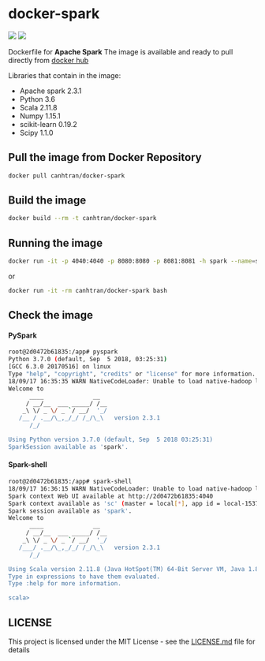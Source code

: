 # docker-spark

[![](https://images.microbadger.com/badges/image/canhtran/docker-spark.svg)](https://microbadger.com/images/canhtran/docker-spark "Get your own image badge on microbadger.com")
[![](https://images.microbadger.com/badges/version/canhtran/docker-spark.svg)](https://microbadger.com/images/canhtran/docker-spark "Get your own version badge on microbadger.com")

Dockerfile for **Apache Spark** 
The image is available and ready to pull directly from [docker hub](https://hub.docker.com/r/canhtran/docker-spark/)

Libraries that contain in the image:

- Apache spark 2.3.1
- Python 3.6
- Scala 2.11.8
- Numpy 1.15.1
- scikit-learn 0.19.2
- Scipy 1.1.0

## Pull the image from Docker Repository
```bash
docker pull canhtran/docker-spark
```

## Build the image

```bash
docker build --rm -t canhtran/docker-spark
```

## Running the image

```bash
docker run -it -p 4040:4040 -p 8080:8080 -p 8081:8081 -h spark --name=spark canhtran/docker-spark
```

or

```bash
docker run -it -rm canhtran/docker-spark bash
```

## Check the image

#### PySpark

```bash
root@2d0472b61835:/app# pyspark
Python 3.7.0 (default, Sep  5 2018, 03:25:31)
[GCC 6.3.0 20170516] on linux
Type "help", "copyright", "credits" or "license" for more information.
18/09/17 16:35:35 WARN NativeCodeLoader: Unable to load native-hadoop library for your platform... using builtin-java classes where applicable
Welcome to
      ____              __
     / __/__  ___ _____/ /__
    _\ \/ _ \/ _ `/ __/  '_/
   /__ / .__/\_,_/_/ /_/\_\   version 2.3.1
      /_/

Using Python version 3.7.0 (default, Sep  5 2018 03:25:31)
SparkSession available as 'spark'.
```

#### Spark-shell
```bash
root@2d0472b61835:/app# spark-shell
18/09/17 16:36:15 WARN NativeCodeLoader: Unable to load native-hadoop library for your platform... using builtin-java classes where applicable
Spark context Web UI available at http://2d0472b61835:4040
Spark context available as 'sc' (master = local[*], app id = local-1537202182725).
Spark session available as 'spark'.
Welcome to
      ____              __
     / __/__  ___ _____/ /__
    _\ \/ _ \/ _ `/ __/  '_/
   /___/ .__/\_,_/_/ /_/\_\   version 2.3.1
      /_/

Using Scala version 2.11.8 (Java HotSpot(TM) 64-Bit Server VM, Java 1.8.0_181)
Type in expressions to have them evaluated.
Type :help for more information.

scala>
```

## LICENSE
This project is licensed under the MIT License - see the [LICENSE.md](https://github.com/canhtran/docker-spark/blob/master/LICENSE) file for details
